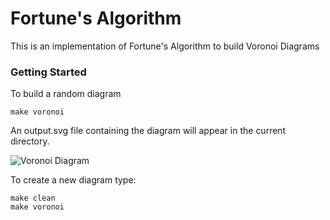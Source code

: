 # Fortune's Algorithm

This is an implementation of Fortune's Algorithm to build Voronoi Diagrams

### Getting Started

To build a random diagram

```
make voronoi
```

An output.svg file containing the diagram will appear in the current directory.

![Voronoi Diagram](https://github.com/ayushtiwari/Voronoi/blob/master/example.png)

To create a new diagram type:

```
make clean
make voronoi
```

